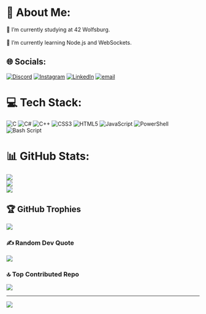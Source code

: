 # 💫 About Me:
🔭 I’m currently studying at 42 Wolfsburg.<br><br>🌱 I’m currently learning Node.js and WebSockets.


## 🌐 Socials:
[![Discord](https://img.shields.io/badge/Discord-%237289DA.svg?logo=discord&logoColor=white)](https://discord.gg/ikhristi) [![Instagram](https://img.shields.io/badge/Instagram-%23E4405F.svg?logo=Instagram&logoColor=white)](https://instagram.com/_h1ozzz) [![LinkedIn](https://img.shields.io/badge/LinkedIn-%230077B5.svg?logo=linkedin&logoColor=white)](https://linkedin.com/in/ikhristi) [![email](https://img.shields.io/badge/Email-D14836?logo=gmail&logoColor=white)](mailto:ikhristi2004@gmail.com) 

# 💻 Tech Stack:
![C](https://img.shields.io/badge/c-%2300599C.svg?style=for-the-badge&logo=c&logoColor=white) ![C#](https://img.shields.io/badge/c%23-%23239120.svg?style=for-the-badge&logo=csharp&logoColor=white) ![C++](https://img.shields.io/badge/c++-%2300599C.svg?style=for-the-badge&logo=c%2B%2B&logoColor=white) ![CSS3](https://img.shields.io/badge/css3-%231572B6.svg?style=for-the-badge&logo=css3&logoColor=white) ![HTML5](https://img.shields.io/badge/html5-%23E34F26.svg?style=for-the-badge&logo=html5&logoColor=white) ![JavaScript](https://img.shields.io/badge/javascript-%23323330.svg?style=for-the-badge&logo=javascript&logoColor=%23F7DF1E) ![PowerShell](https://img.shields.io/badge/PowerShell-%235391FE.svg?style=for-the-badge&logo=powershell&logoColor=white) ![Bash Script](https://img.shields.io/badge/bash_script-%23121011.svg?style=for-the-badge&logo=gnu-bash&logoColor=white)
# 📊 GitHub Stats:
![](https://github-readme-stats.vercel.app/api?username=robot13672&theme=dark&hide_border=false&include_all_commits=true&count_private=true)<br/>
![](https://nirzak-streak-stats.vercel.app/?user=robot13672&theme=dark&hide_border=false)<br/>
![](https://github-readme-stats.vercel.app/api/top-langs/?username=robot13672&theme=dark&hide_border=false&include_all_commits=true&count_private=true&layout=compact)

## 🏆 GitHub Trophies
![](https://github-profile-trophy.vercel.app/?username=robot13672&theme=radical&no-frame=false&no-bg=true&margin-w=4)

### ✍️ Random Dev Quote
![](https://quotes-github-readme.vercel.app/api?type=horizontal&theme=radical)

### 🔝 Top Contributed Repo
![](https://github-contributor-stats.vercel.app/api?username=robot13672&limit=5&theme=dark&combine_all_yearly_contributions=true)

---
[![](https://visitcount.itsvg.in/api?id=robot13672&icon=0&color=0)](https://visitcount.itsvg.in)

<!-- Proudly created with GPRM ( https://gprm.itsvg.in ) -->
